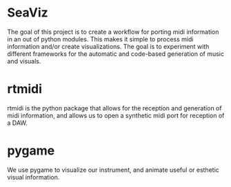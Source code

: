 # SeaViz
The goal of this project is to create a workflow for porting midi information in an out of python modules. This makes it simple to process midi information and/or create visualizations. The goal is to experiment with different frameworks for the automatic and code-based generation of music and visuals.

# rtmidi
rtmidi is the python package that allows for the reception and generation of midi information, and allows us to open a synthetic midi port for reception of a DAW.

# pygame
We use pygame to visualize our instrument, and animate useful or esthetic visual information.